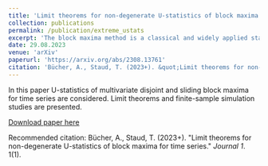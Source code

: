```yaml
---
title: 'Limit theorems for non-degenerate U-statistics of block maxima for time series'
collection: publications
permalink: /publication/extreme_ustats
excerpt: 'The block maxima method is a classical and widely applied statistical method for time series extremes. It has recently been found that respective estimators whose asymptotics are driven by empirical means can be improved by using sliding rather than disjoint block maxima. Similar results are derived for general non-degenerate U-statistics of arbitrary order, in the multivariate time series case. Details are worked out for selected examples: the empirical variance, the probability weighted moment estimator and Kendall's tau statistic. The results are also extended to the cases where the underlying sample is piecewise stationary or alpha mixing. The finite-sample properties are illustrated by a Monte Carlo simulation study.'
date: 29.08.2023
venue: 'arXiv'
paperurl: 'https://arxiv.org/abs/2308.13761'
citation: 'Bücher, A., Staud, T. (2023+). &quot;Limit theorems for non-degenerate U-statistics of block maxima for time series &quot; <i>submitted</i>. 1(1).'
---
```

In this paper U-statistics of multivariate disjoint and sliding block maxima for time series are considered. Limit theorems and finite-sample simulation studies are presented.

[Download paper here](https://arxiv.org/pdf/2308.13761)

Recommended citation: Bücher, A., Staud, T. (2023+). "Limit theorems for non-degenerate U-statistics of block maxima for time series." <i>Journal 1</i>. 1(1).
